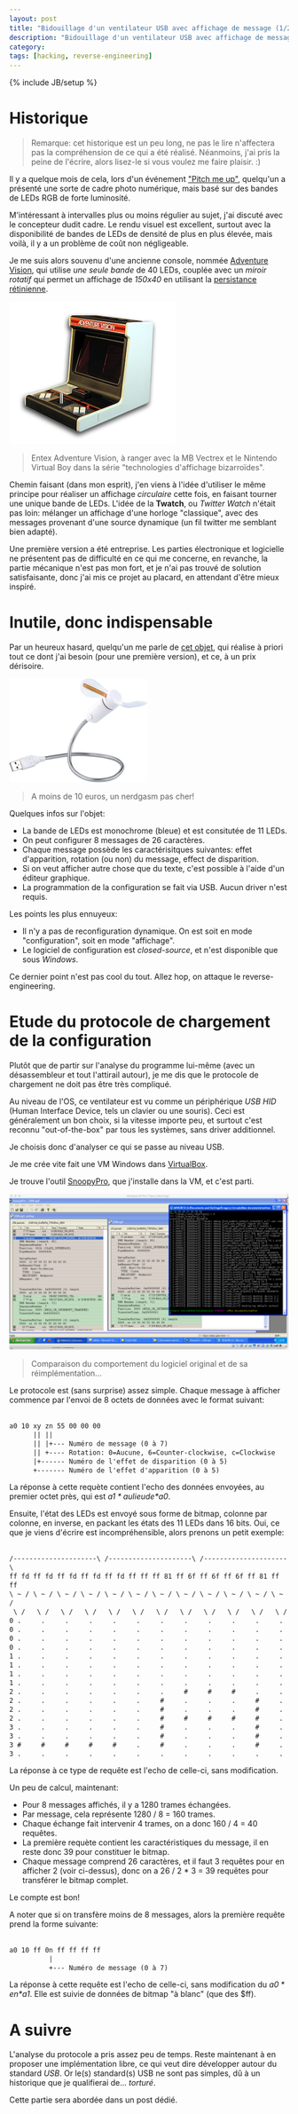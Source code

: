 ```yaml
---
layout: post
title: "Bidouillage d'un ventilateur USB avec affichage de message (1/2) [fr]"
description: "Bidouillage d'un ventilateur USB avec affichage de message"
category:
tags: [hacking, reverse-engineering]
---
```

{% include JB/setup %}

# Historique

> Remarque: cet historique est un peu long, ne pas le lire n'affectera pas la compréhension de ce qui a été réalisé.
> Néanmoins, j'ai pris la peine de l'écrire, alors lisez-le si vous voulez me faire plaisir. :)

Il y a quelque mois de cela, lors d'un événement ["Pitch me up"](http://www.meetup.com/Pitch-Me-Up-Toulouse/), quelqu'un
a présenté une sorte de cadre photo numérique, mais basé sur des bandes de LEDs RGB de forte luminosité.

M'intéressant à intervalles plus ou moins régulier au sujet, j'ai discuté avec le concepteur dudit cadre. Le rendu visuel est excellent, surtout avec la disponibilité de bandes de LEDs de densité de plus en plus élevée, mais voilà, il y a un problème de coût non négligeable.

Je me suis alors souvenu d'une ancienne console, nommée [Adventure Vision](http://www.adventurevision.com/), qui utilise *une seule bande* de 40 LEDs, couplée avec un *miroir rotatif* qui permet un affichage de *150x40* en utilisant la [persistance rétinienne](https://fr.wikipedia.org/wiki/Persistance_r%C3%A9tinienne).

![Adventure Vision](/images/adventurevision.jpg)

> Entex Adventure Vision, à ranger avec la MB Vectrex et le Nintendo Virtual Boy dans la série "technologies d'affichage bizarroïdes".

Chemin faisant (dans mon esprit), j'en viens à l'idée d'utiliser le même principe pour réaliser un affichage *circulaire* cette fois, en faisant tourner une unique bande de LEDs. L'idée de la **Twatch**, ou *Twitter Watch* n'était pas loin: mélanger un affichage d'une horloge "classique", avec des messages provenant d'une source dynamique (un fil twitter me semblant bien adapté).

Une première version a été entreprise. Les parties électronique et logicielle ne présentent pas de difficulté en ce qui me concerne, en revanche, la partie mécanique n'est pas mon fort, et je n'ai pas trouvé de solution satisfaisante, donc j'ai mis ce projet au placard,
en attendant d'être mieux inspiré.

# Inutile, donc indispensable

Par un heureux hasard, quelqu'un me parle de [cet objet](https://www.pearl.fr/article/PX5939/ventilateur-usb-programmable-avec-message-defilant), qui réalise à priori tout ce dont j'ai besoin (pour une première version), et ce, à un prix dérisoire.

![USB fan](/images/usb-fan.jpg)

> A moins de 10 euros, un nerdgasm pas cher!

Quelques infos sur l'objet:

- La bande de LEDs est monochrome (bleue) et est consitutée de 11 LEDs.
- On peut configurer 8 messages de 26 caractères.
- Chaque message possède les caractérisitques suivantes: effet d'apparition, rotation (ou non) du message, effect de disparition.
- Si on veut afficher autre chose que du texte, c'est possible à l'aide d'un éditeur graphique.
- La programmation de la configuration se fait via USB. Aucun driver n'est requis.

Les points les plus ennuyeux:

- Il n'y a pas de reconfiguration dynamique. On est soit en mode "configuration", soit en mode "affichage".
- Le logiciel de configuration est *closed-source*, et n'est disponible que sous *Windows*.

Ce dernier point n'est pas cool du tout. Allez hop, on attaque le reverse-engineering.

# Etude du protocole de chargement de la configuration

Plutôt que de partir sur l'analyse du programme lui-même (avec un désassembleur et tout l'attirail autour),
je me dis que le protocole de chargement ne doit pas être très compliqué.

Au niveau de l'OS, ce ventilateur est vu comme un périphérique *USB HID* (Human Interface Device, tels un clavier ou une souris).
Ceci est généralement un bon choix, si la vitesse importe peu, et surtout c'est reconnu "out-of-the-box" par tous les systèmes, sans driver additionnel.

Je choisis donc d'analyser ce qui se passe au niveau USB.

Je me crée vite fait une VM Windows dans [VirtualBox](https://www.virtualbox.org/).

Je trouve l'outil [SnoopyPro](https://sourceforge.net/projects/usbsnoop/), que j'installe dans la VM, et c'est parti.

![SnoopyPro](/images/usb-fan-snoop.png)

> Comparaison du comportement du logiciel original et de sa réimplémentation...

Le protocole est (sans surprise) assez simple. Chaque message à afficher commence par l'envoi de 8 octets de données avec le format suivant:

```

a0 10 xy zn 55 00 00 00
      || ||
      || |+--- Numéro de message (0 à 7)
      || +---- Rotation: 0=Aucune, 6=Counter-clockwise, c=Clockwise
      |+------ Numéro de l'effet de disparition (0 à 5)
      +------- Numéro de l'effet d'apparition (0 à 5)
```

La réponse à cette requète contient l'echo des données envoyées, au premier octet près, qui est *$a1* au lieu de *$a0*.

Ensuite, l'état des LEDs est envoyé sous forme de bitmap, colonne par colonne, en inverse, en packant les états des 11 LEDs dans 16 bits.
Oui, ce que je viens d'écrire est incompréhensible, alors prenons un petit exemple:

```

/---------------------\ /---------------------\ /---------------------\
ff fd ff fd ff fd ff fd ff fd ff ff ff 81 ff 6f ff 6f ff 6f ff 81 ff ff
\ ~ / \ ~ / \ ~ / \ ~ / \ ~ / \ ~ / \ ~ / \ ~ / \ ~ / \ ~ / \ ~ / \ ~ /
 \ /   \ /   \ /   \ /   \ /   \ /   \ /   \ /   \ /   \ /   \ /   \ /
0 .     .     .     .     .     .     .     .     .     .     .     .
0 .     .     .     .     .     .     .     .     .     .     .     .
0 .     .     .     .     .     .     .     .     .     .     .     .
0 .     .     .     .     .     .     .     .     .     .     .     .
1 .     .     .     .     .     .     .     .     .     .     .     .
1 .     .     .     .     .     .     .     .     .     .     .     .
1 .     .     .     .     .     .     .     .     .     .     .     .
1 .     .     .     .     .     .     .     .     .     .     .     .
2 .     .     .     .     .     .     .     #     #     #     .     .
2 .     .     .     .     .     .     #     .     .     .     #     .
2 .     .     .     .     .     .     #     .     .     .     #     .
2 .     .     .     .     .     .     #     #     #     #     #     .
3 .     .     .     .     .     .     #     .     .     .     #     .
3 .     .     .     .     .     .     #     .     .     .     #     .
3 #     #     #     #     #     .     #     .     .     .     #     .
3 .     .     .     .     .     .     .     .     .     .     .     .

```

La réponse à ce type de requête est l'echo de celle-ci, sans modification.

Un peu de calcul, maintenant:

- Pour 8 messages affichés, il y a 1280 trames échangées.
- Par message, cela représente 1280 / 8 = 160 trames.
- Chaque échange fait intervenir 4 trames, on a donc 160 / 4 = 40 requêtes.
- La première requète contient les caractéristiques du message, il en reste donc 39 pour constituer le bitmap.
- Chaque message comprend 26 caractères, et il faut 3 requêtes pour en afficher 2 (voir ci-dessus), donc on a 26 / 2 * 3 = 39 requêtes pour transférer le bitmap complet.

Le compte est bon!

A noter que si on transfère moins de 8 messages, alors la première requête prend la forme suivante:

```

a0 10 ff 0n ff ff ff ff
          |
          +--- Numéro de message (0 à 7)
```

La réponse à cette requête est l'echo de celle-ci, sans modification du *$a0* en *$a1*. Elle est suivie de données de bitmap "à blanc" (que des $ff).

# A suivre

L'analyse du protocole a pris assez peu de temps. Reste maintenant à en proposer une implémentation libre, ce qui veut dire développer autour du standard *USB*. Or le(s) standard(s) USB ne sont pas simples, dû à un historique que je qualifierai de... *torturé*.

Cette partie sera abordée dans un post dédié.
